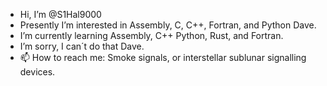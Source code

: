-  Hi, I’m @S1Hal9000
-  Presently I’m interested in Assembly, C, C++, Fortran, and Python Dave.
-  I’m currently learning Assembly, C++ Python, Rust, and Fortran.
-  I’m sorry, I can´t do that Dave.
- 📫 How to reach me: Smoke signals, or interstellar sublunar signalling devices.

<!---
S1Hal9000/S1Hal9000 is a ✨ special ✨ repository because its `README.md` (this file) appears on your GitHub profile.
You can click the Preview link to take a look at your changes.
--->
